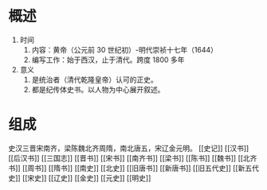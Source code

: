 # 概述
1. 时间
	1. 内容：黄帝（公元前 30 世纪初）-明代崇祯十七年（1644）
	2. 编写工作：始于西汉，止于清代。跨度 1800 多年
2. 意义
	1. 是统治者（清代乾隆皇帝）认可的正史。
	2. 都是纪传体史书。以人物为中心展开叙述。
# 组成
史汉三晋宋南齐，梁陈魏北齐周隋，南北唐五，宋辽金元明。
[[史记]] 
[[汉书]] 
[[后汉书]] 
[[三国志]] 
[[晋书]] 
[[宋书]] 
[[南齐书]] 
[[梁书]] 
[[陈书]] 
[[魏书]] 
[[北齐书]] 
[[周书]] 
[[隋书]] 
[[南史]] 
[[北史]] 
[[旧唐书]] 
[[新唐书]] 
[[旧五代史]] 
[[新五代史]] 
[[宋史]] 
[[辽史]] 
[[金史]] 
[[元史]] 
[[明史]] 